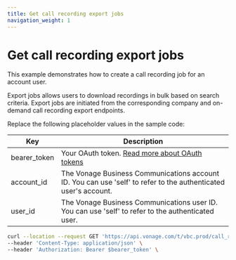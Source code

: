 ```yaml
---
title: Get call recording export jobs
navigation_weight: 1
---
```


# Get call recording export jobs

This example demonstrates how to create a call recording job for an account user.

Export jobs allows users to download recordings in bulk based on search criteria. Export jobs are initiated from the corresponding company and on-demand call recording export endpoints.

Replace the following placeholder values in the sample code:

| Key | Description |
| --- | ----------- |
| bearer_token      | Your OAuth token. [Read more about OAuth tokens](/getting-started/create-an-access-token) |
| account_id        | The Vonage Business Communications account ID. You can use 'self' to refer to the authenticated user's account. |
| user_id           | The Vonage Business Communications user ID. You can use 'self' to refer to the authenticated user. | 

``` bash
curl --location --request GET 'https://api.vonage.com/t/vbc.prod/call_recording/api/accounts/$account_id/users/$user_id/call_recordings/jobs' \
--header 'Content-Type: application/json' \
--header 'Authorization: Bearer $bearer_token' \
```
